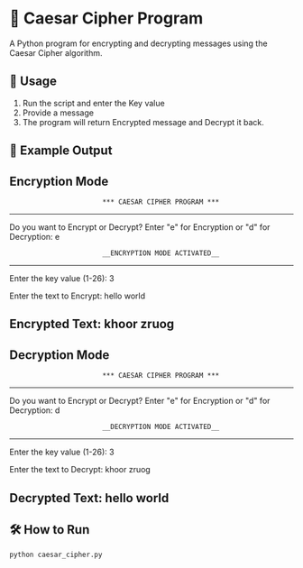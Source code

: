# 🔗 Caesar Cipher Program
A Python program for encrypting and decrypting messages using the Caesar Cipher algorithm.

## 📌 Usage
1. Run the script and enter the Key value
2. Provide a message
3. The program will return Encrypted message and Decrypt it back.

## 📜 Example Output
**Encryption Mode**<br>
------------------------------------------------------------------------------------
                           *** CAESAR CIPHER PROGRAM ***                            
------------------------------------------------------------------------------------

Do you want to Encrypt or Decrypt?
Enter "e" for Encryption or "d" for Decryption: e

                           __ENCRYPTION MODE ACTIVATED__                            
------------------------------------------------------------------------------------

Enter the key value (1-26): 3

Enter the text to Encrypt: hello world

Encrypted Text: khoor zruog
------------------------------------------------------------------------------------

**Decryption Mode**<br>
------------------------------------------------------------------------------------
                           *** CAESAR CIPHER PROGRAM ***                            
------------------------------------------------------------------------------------

Do you want to Encrypt or Decrypt?
Enter "e" for Encryption or "d" for Decryption: d

                           __DECRYPTION MODE ACTIVATED__                            
------------------------------------------------------------------------------------

Enter the key value (1-26): 3

Enter the text to Decrypt: khoor zruog

Decrypted Text: hello world
------------------------------------------------------------------------------------

## 🛠️ How to Run
```sh
python caesar_cipher.py


